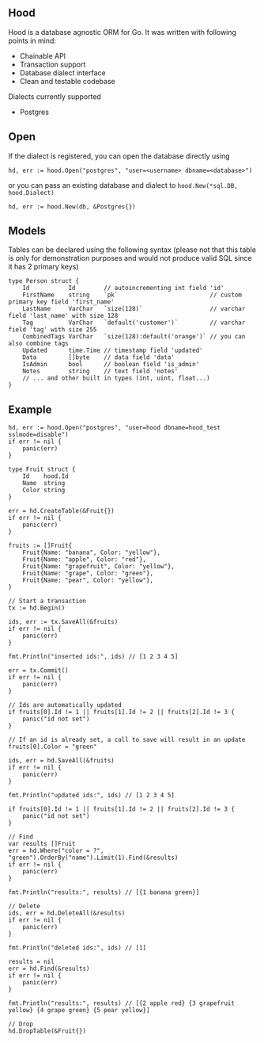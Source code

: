 ## Hood

Hood is a database agnostic ORM for Go. It was written with following points in mind:

- Chainable API
- Transaction support
- Database dialect interface
- Clean and testable codebase

Dialects currently supported

- Postgres

## Open

If the dialect is registered, you can open the database directly using

    hd, err := hood.Open("postgres", "user=<username> dbname=<database>")
    
or you can pass an existing database and dialect to `hood.New(*sql.DB, hood.Dialect)`

	hd, err := hood.New(db, &Postgres{})
	
## Models

Tables can be declared using the following syntax (please not that this table is only for demonstration purposes and would not produce valid SQL since it has 2 primary keys)

	type Person struct {
		Id           Id        // autoincrementing int field 'id'
		FirstName    string    `pk`                          // custom primary key field 'first_name'
		LastName     VarChar   `size(128)`                   // varchar field 'last_name' with size 128
		Tag          VarChar   `default('customer')`         // varchar field 'tag' with size 255
		CombinedTags VarChar   `size(128):default('orange')` // you can also combine tags
		Updated      time.Time // timestamp field 'updated'
		Data         []byte    // data field 'data'
		IsAdmin      bool      // boolean field 'is_admin'
		Notes        string    // text field 'notes'
		// ... and other built in types (int, uint, float...)
	}

	
## Example

	hd, err := hood.Open("postgres", "user=hood dbname=hood_test sslmode=disable")
	if err != nil {
		panic(err)
	}

	type Fruit struct {
		Id    hood.Id
		Name  string
		Color string
	}

	err = hd.CreateTable(&Fruit{})
	if err != nil {
		panic(err)
	}

	fruits := []Fruit{
		Fruit{Name: "banana", Color: "yellow"},
		Fruit{Name: "apple", Color: "red"},
		Fruit{Name: "grapefruit", Color: "yellow"},
		Fruit{Name: "grape", Color: "green"},
		Fruit{Name: "pear", Color: "yellow"},
	}

	// Start a transaction
	tx := hd.Begin()

	ids, err := tx.SaveAll(&fruits)
	if err != nil {
		panic(err)
	}

	fmt.Println("inserted ids:", ids) // [1 2 3 4 5]

	err = tx.Commit()
	if err != nil {
		panic(err)
	}

	// Ids are automatically updated
	if fruits[0].Id != 1 || fruits[1].Id != 2 || fruits[2].Id != 3 {
		panic("id not set")
	}

	// If an id is already set, a call to save will result in an update
	fruits[0].Color = "green"

	ids, err = hd.SaveAll(&fruits)
	if err != nil {
		panic(err)
	}

	fmt.Println("updated ids:", ids) // [1 2 3 4 5]

	if fruits[0].Id != 1 || fruits[1].Id != 2 || fruits[2].Id != 3 {
		panic("id not set")
	}

	// Find
	var results []Fruit
	err = hd.Where("color = ?", "green").OrderBy("name").Limit(1).Find(&results)
	if err != nil {
		panic(err)
	}

	fmt.Println("results:", results) // [{1 banana green}]

	// Delete
	ids, err = hd.DeleteAll(&results)
	if err != nil {
		panic(err)
	}

	fmt.Println("deleted ids:", ids) // [1]

	results = nil
	err = hd.Find(&results)
	if err != nil {
		panic(err)
	}

	fmt.Println("results:", results) // [{2 apple red} {3 grapefruit yellow} {4 grape green} {5 pear yellow}]

	// Drop
	hd.DropTable(&Fruit{})